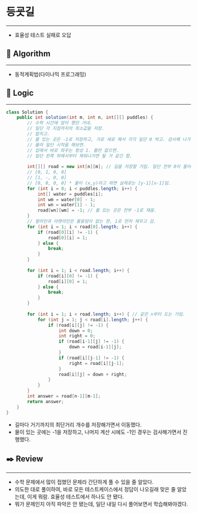# 등굣길

---

- 효율성 테스트 실패로 오답

## 📌 **Algorithm**

---

- 동적계획법(다이나믹 프로그래밍)

## 📍 **Logic**

---

```java
class Solution {
    public int solution(int m, int n, int[][] puddles) {
        // 수학 시간에 많이 했던 거네.
        // 일단 각 지점까지의 최소값을 저장.
        // 합치고.
        // 물 있는 곳은 -1로 저장하고, 가로 세로 해서 각각 일단 0 박고. 검사해 나가면서 이케저케....
        // 몰라 일단 시작을 해보면.
        // 집에서 바로 좌우는 항상 1. 물만 없으면.
        // 일단 왼쪽 위에서부터 채워나가면 될 거 같긴 함.
        
        int[][] road = new int[n][m]; // 길을 저장할 거임. 일단 전부 0이 들어갔을 거임.
        // [0, 1, 0, 0]
        // [1, -, 0, 0]
        // [0, 0, 0, 0] * 물이 (x,y)라고 하면 실제로는 [y-1][x-1]임.
        for (int i = 0; i < puddles.length; i++) {
            int[] water = puddles[i];
            int wm = water[0] - 1;
            int wn = water[1] - 1;
            road[wn][wm] = -1; // 물 있는 곳은 전부 -1로 채움.
        }
        // 옆라인과 아랫라인은 물웅덩이 없는 한, 1로 먼저 채우고 감.
        for (int i = 1; i < road[0].length; i++) {
            if (road[0][i] != -1) {
                road[0][i] = 1;
            } else {
                break;
            }
        }
        
        for (int i = 1; i < road.length; i++) {
            if (road[i][0] != -1) {
                road[i][0] = 1;
            } else {
                break;
            }
        }
        
        for (int i = 1; i < road.length; i++) { // 같은 n부터 도는 거임.
            for (int j = 1; j < road[i].length; j++) {
                if (road[i][j] != -1) {
                    int down = 0;
                    int right = 0;
                    if (road[i-1][j] != -1) {
                        down = road[i-1][j];
                    }
                    if (road[i][j-1] != -1) {
                        right = road[i][j-1];
                    }
                    road[i][j] = down + right;
                }
            }
        }
        int answer = road[n-1][m-1];
        return answer;
    }
}
```

- 길마다 거기까지의 최단거리 개수를 저장해가면서 이동했다.
- 물이 있는 곳에는 -1을 저장하고, 나머지 계산 시에도 -1인 경우는 검사해가면서 진행했다.

## ✒️ **Review**

---

- 수학 문제에서 많이 접했던 문제라 간단하게 풀 수 있을 줄 알았다.
- 의도한 대로 풀이하여, 바로 모든 테스트케이스에서 정답이 나오길래 맞은 줄 알았는데, 이게 뭐람. 효율성 테스트에서 하나도 안 됐다.
- 뭐가 문제인지 아직 파악은 안 됐는데, 일단 내일 다시 풀어보면서 학습해봐야겠다.